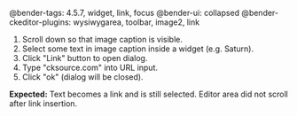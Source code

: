 @bender-tags: 4.5.7, widget, link, focus
@bender-ui: collapsed
@bender-ckeditor-plugins: wysiwygarea, toolbar, image2, link

1. Scroll down so that image caption is visible.
2. Select some text in image caption inside a widget (e.g. Saturn).
3. Click "Link" button to open dialog.
4. Type "cksource.com" into URL input.
5. Click "ok" (dialog will be closed).

**Expected:** Text becomes a link and is still selected. Editor area did not scroll after link insertion.
